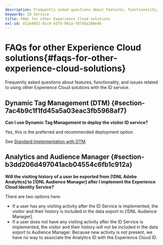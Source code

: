 ```yaml
---
description: Frequently asked questions about features, functionality, and issues related to using other Experience Cloud solutions with the ID service.
keywords: ID Service
title: FAQs for other Experience Cloud solutions
exl-id: d1164951-01c9-4375-981a-f87d8a280e4b
---
```

# FAQs for other Experience Cloud solutions{#faqs-for-other-experience-cloud-solutions}

Frequently asked questions about features, functionality, and issues related to using other Experience Cloud solutions with the ID service.

## Dynamic Tag Management (DTM) {#section-7ac4b9c1f1fd45a5a03eac3fb5968af7}

**Can I use Dynamic Tag Management to deploy the visitor ID service?**

Yes, this is the preferred and recommended deployment option.

See [Standard Implementation with DTM](../implementation-guides/standard.md#concept-89cd0199a9634fc48644f2d61e3d2445).

## Analytics and Audience Manager {#section-b3dd206d497041acb04554c6fb1c912a}

**Will the visiting history of a user be exported from [!DNL Adobe Analytics] to [!DNL Audience Manager] after I implement the Experience Cloud Identity Service?**

There are two options here:

* If a user has any visiting activity after the ID Service is implemented, the visitor and their history is included in the data export to [!DNL Audience Manager]. 
* If a user does not have any visiting activity after the ID Service is implemented, the visitor and their history will not be included in the data export to Audience Manager. Because new activity is not present, we have no way to associate the Analytics ID with the Experience Cloud ID.
